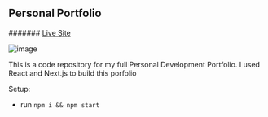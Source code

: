 ## Personal Portfolio

####### [Live Site](https://jsmasterypro.com)

![image](https://user-images.githubusercontent.com/69407832/154780119-affd9d55-2636-4668-a6e9-e39ca829e46f.png)


This is a code repository for my full Personal Development Portfolio. I used React and Next.js to build this porfolio

Setup:
- run ```npm i && npm start```
